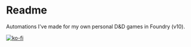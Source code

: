 # Readme
Automations I've made for my own personal D&D games in Foundry (v10).  

[![ko-fi](https://ko-fi.com/img/githubbutton_sm.svg)](https://ko-fi.com/O5O5G582S)